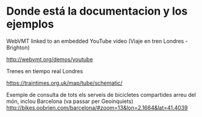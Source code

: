 # Donde está la documentacion y los ejemplos


WebVMT linked to an embedded YouTube video (Viaje en tren Londres - Brighton)

http://webvmt.org/demos/youtube

Trenes en tiempo real Londres

https://traintimes.org.uk/map/tube/schematic/

Exemple de consulta de tots els serveis de bicicletes compartides arreu del món, inclou Barcelona (va passar per Geoinquiets)
http://bikes.oobrien.com/barcelona/#zoom=13&lon=2.1664&lat=41.4039
